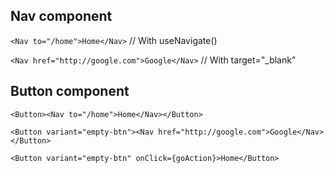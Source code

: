 ## Nav component
  `<Nav to="/home">Home</Nav>` // With useNavigate()
  
  `<Nav href="http://google.com">Google</Nav>` // With target="_blank"
  
## Button component
  `<Button><Nav to="/home">Home</Nav></Button>`
  
  `<Button variant="empty-btn"><Nav href="http://google.com">Google</Nav></Button>`
  
  `<Button variant="empty-btn" onClick={goAction}>Home</Button>`

